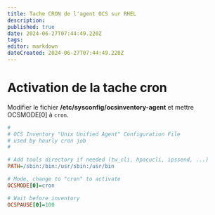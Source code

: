 ```yaml
---
title: Tache CRON de l'agent OCS sur RHEL
description: 
published: true
date: 2024-06-27T07:44:49.220Z
tags: 
editor: markdown
dateCreated: 2024-06-27T07:44:49.220Z
---
```


# Activation de la tache cron
Modifier le fichier **/etc/sysconfig/ocsinventory-agent** et mettre OCSMODE[0] à `cron`.

```ini
#
# OCS Inventory "Unix Unified Agent" Configuration File
# used by hourly cron job
#

# Add tools directory if needed (tw_cli, hpacucli, ipssend, ...)
PATH=/sbin:/bin:/usr/sbin:/usr/bin

# Mode, change to "cron" to activate
OCSMODE[0]=cron

# Wait before inventory
OCSPAUSE[0]=100

```